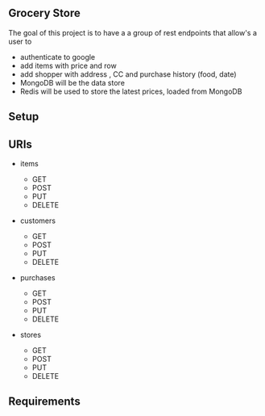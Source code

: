 ## Grocery Store

The goal of this project is to have a a group of rest endpoints that allow's a user to 
* authenticate to google
* add items with price and row
* add shopper with address , CC and purchase history (food, date)
* MongoDB will be the data store
* Redis will be used to store the latest prices, loaded from MongoDB

## Setup

## URIs

* items
    * GET
    * POST
    * PUT
    * DELETE
    
* customers
    * GET
    * POST
    * PUT
    * DELETE
    
*  purchases
    * GET
    * POST
    * PUT
    * DELETE
    
* stores
    * GET
    * POST
    * PUT
    * DELETE
    
## Requirements



